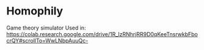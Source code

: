 # Homophily
Game theory simulator
Used in:
https://colab.research.google.com/drive/1R_lzRNhrjRR9D0qKeeTnsrwkbFbocrQY#scrollTo=WwLNbpAuuQc-
